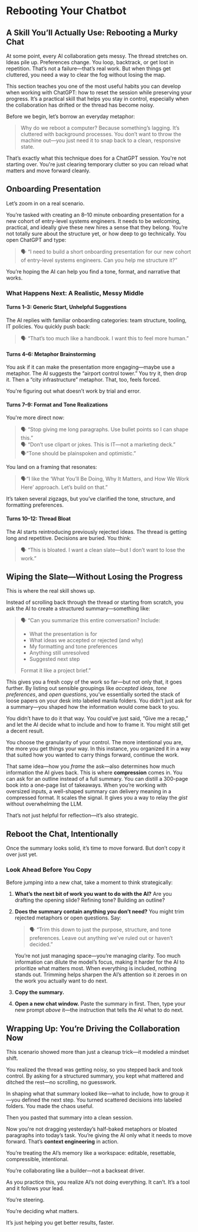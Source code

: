 # Rebooting Your Chatbot

## A Skill You’ll Actually Use: Rebooting a Murky Chat

At some point, every AI collaboration gets messy. The thread stretches on. Ideas pile up. Preferences change. You loop, backtrack, or get lost in repetition. That’s not a failure—that’s real work. But when things get cluttered, you need a way to clear the fog without losing the map.

This section teaches you one of the most useful habits you can develop when working with ChatGPT: how to reset the session while preserving your progress. It’s a practical skill that helps you stay in control, especially when the collaboration has drifted or the thread has become noisy.

Before we begin, let’s borrow an everyday metaphor:

> Why do we reboot a computer?
> Because something’s lagging. It’s cluttered with background processes. You don’t want to throw the machine out—you just need it to snap back to a clean, responsive state.

That’s exactly what this technique does for a ChatGPT session. You're not starting over. You're just clearing temporary clutter so you can reload what matters and move forward cleanly.

## Onboarding Presentation

Let’s zoom in on a real scenario.

You’re tasked with creating an 8–10 minute onboarding presentation for a new cohort of entry-level systems engineers. It needs to be welcoming, practical, and ideally give these new hires a sense that they belong. You’re not totally sure about the structure yet, or how deep to go technically. You open ChatGPT and type:

> 🗣️ “I need to build a short onboarding presentation for our new cohort of entry-level systems engineers. Can you help me structure it?”

You’re hoping the AI can help you find a tone, format, and narrative that works.

### What Happens Next: A Realistic, Messy Middle

#### Turns 1–3: Generic Start, Unhelpful Suggestions

The AI replies with familiar onboarding categories: team structure, tooling, IT policies. You quickly push back:

> 🗣️ “That’s too much like a handbook. I want this to feel more human.”

#### Turns 4–6: Metaphor Brainstorming

You ask if it can make the presentation more engaging—maybe use a metaphor. The AI suggests the “airport control tower.” You try it, then drop it. Then a “city infrastructure” metaphor. That, too, feels forced.

You're figuring out what doesn’t work by trial and error.

#### Turns 7–9: Format and Tone Realizations

You're more direct now:

> 🗣️ “Stop giving me long paragraphs. Use bullet points so I can shape this.”<br>
> 🗣️ “Don’t use clipart or jokes. This is IT—not a marketing deck.”<br>
> 🗣️“Tone should be plainspoken and optimistic.”<br>

You land on a framing that resonates:

> 🗣️“I like the ‘What You’ll Be Doing, Why It Matters, and How We Work Here’ approach. Let’s build on that.”

It’s taken several zigzags, but you’ve clarified the tone, structure, and formatting preferences.

#### Turns 10–12: Thread Bloat

The AI starts reintroducing previously rejected ideas. The thread is getting long and repetitive. Decisions are buried. You think:

> 🗣️ “This is bloated. I want a clean slate—but I don’t want to lose the work.”

## Wiping the Slate—Without Losing the Progress

This is where the real skill shows up.

Instead of scrolling back through the thread or starting from scratch, you ask the AI to create a structured summary—something like:

> 🗣️ “Can you summarize this entire conversation? Include:
>
> * What the presentation is for
> * What ideas we accepted or rejected (and why)
> * My formatting and tone preferences
> * Anything still unresolved
> * Suggested next step
>
> Format it like a project brief.”

This gives you a fresh copy of the work so far—but not only that, it goes further. By listing out sensible groupings like *accepted ideas*, *tone preferences*, and *open questions*, you’ve essentially sorted the stack of loose papers on your desk into labeled manila folders. You didn’t just ask for a summary—you shaped how the information would come back to you.

You didn’t have to do it that way. You could’ve just said, “Give me a recap,” and let the AI decide what to include and how to frame it. You might still get a decent result.

You choose the granularity of your control. The more intentional you are, the more you get things your way. In this instance, you organized it in a way that suited how you wanted to carry things forward, continue the work.

That same idea—how you *frame* the ask—also determines how much information the AI gives back. This is where **compression** comes in. You can ask for an outline instead of a full summary. You can distill a 300-page book into a one-page list of takeaways. When you’re working with oversized inputs, a well-shaped summary can delivery meaning in a compressed format. It scales the signal.  It gives you a way to relay the *gist* without overwhelming the LLM.

That’s not just helpful for reflection—it’s also strategic.

## Reboot the Chat, Intentionally

Once the summary looks solid, it’s time to move forward. But don’t copy it over just yet.

### Look Ahead Before You Copy

Before jumping into a new chat, take a moment to think strategically:

1. **What’s the next bit of work you want to do with the AI?**
   Are you drafting the opening slide? Refining tone? Building an outline?

2. **Does the summary contain anything you don’t need?**
   You might trim rejected metaphors or open questions. Say:

   > 🗣️ “Trim this down to just the purpose, structure, and tone preferences. Leave out anything we’ve ruled out or haven’t decided.”

   You’re not just managing space—you’re managing clarity. Too much information can dilute the model’s focus, making it harder for the AI to prioritize what matters most. When everything is included, nothing stands out. Trimming helps sharpen the AI’s attention so it zeroes in on the work you actually want to do next.

3. **Copy the summary.**

4. **Open a new chat window.**
   Paste the summary in first. Then, type your new prompt *above* it—the instruction that tells the AI what to do next.

## Wrapping Up: You’re Driving the Collaboration Now

This scenario showed more than just a cleanup trick—it modeled a mindset shift.

You realized the thread was getting noisy, so you stepped back and took control. By asking for a structured summary, you kept what mattered and ditched the rest—no scrolling, no guesswork.

In shaping what that summary looked like—what to include, how to group it—you defined the next step. You turned scattered decisions into labeled folders. You made the chaos useful.

Then you pasted that summary into a clean session.

Now you're not dragging yesterday’s half-baked metaphors or bloated paragraphs into today’s task. You’re giving the AI only what it needs to move forward. That’s **context engineering** in action.

You’re treating the AI’s memory like a workspace: editable, resettable, compressible, intentional.

You’re collaborating like a builder—not a backseat driver.

As you practice this, you realize AI’s not doing everything. It can’t. It’s a tool and it follows your lead.

You’re steering.

You’re deciding what matters.

It’s just helping you get better results, faster.
